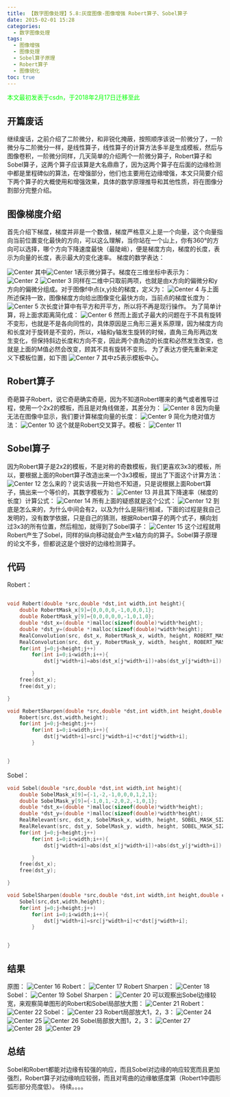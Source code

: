 ```yaml
---
title: 【数字图像处理】5.8:灰度图像-图像增强 Robert算子、Sobel算子
date: 2015-02-01 15:28
categories:
  - 数字图像处理
tags:
  - 图像增强
  - 图像处理
  - Sobel算子原理
  - Robert算子
  - 图像锐化
toc: true
---
```

<font color="00FF00">本文最初发表于csdn，于2018年2月17日迁移至此</font>
## 开篇废话
继续废话，之前介绍了二阶微分，和非锐化掩蔽，按照顺序该说一阶微分了，一阶微分与二阶微分一样，是线性算子，线性算子的计算方法多半是生成模板，然后与图像卷积，一阶微分同样，几天简单的介绍两个一阶微分算子，Robert算子和Sobel算子，这两个算子应该算是大名鼎鼎了，因为这两个算子在后面的边缘检测中都是里程碑似的算法，在增强部分，他们也主要用在边缘增强，本文只简要介绍下两个算子的大概使用和增强效果，具体的数学原理推导和其他性质，将在图像分割部分完整介绍。

## 图像梯度介绍
首先介绍下梯度，梯度并非是一个数值，梯度严格意义上是一个向量，这个向量指向当前位置变化最快的方向，可以这么理解，当你站在一个山上，你有360°的方向可以选择，哪个方向下降速度最快（最陡峭），便是梯度方向，梯度的长度，表示为向量的长度，表示最大的变化速率。
梯度的数学表达：

![Center][]
其中![Center 1][]表示微分算子。梯度在三维坐标中表示为：
![Center 2][]
![Center 3][]
同样在二维中只取前两项，也就是由x方向的偏微分和y方向的偏微分组成。对于图像f中点(x,y)处的梯度，定义为：
![Center 4][]
与上面所述保持一致，图像梯度方向给出图像变化最快方向，当前点的梯度长度为：
![Center 5][]
次长度计算中有平方和开平方，所以将不再是现行操作。
为了简单计算，将上面求距离简化成：
![Center 6][]
然而上面式子最大的问题在于不具有旋转不变形，也就是不是各向同性的，具体原因是三角形三遍关系原理，因为梯度方向和长度对于旋转是不变的，所以，x轴和y轴发生旋转的时候，直角三角形两边发生变化，但保持斜边长度和方向不变，因此两个直角边的长度和必然发生改变，也就是上面的M值必然会改变，顾其不具有旋转不变形。
为了表达方便先重新来定义下模板位置，如下图
![Center 7][]
其中z5表示模板中心。
## Robert算子
奇葩算子Robert，说它奇葩确实奇葩，因为不知道Robert哪来的勇气或者推导过程，使用一个2x2的模板，而且是对角线做差，其差分为：
![Center 8][]
因为向量无法在图像中显示，我们要计算梯度向量的长度：
![Center 9][]
简化为绝对值方法：
![Center 10][]
这个就是Robert交叉算子。模板：
![Center 11][]
## Sobel算子
因为Robert算子是2x2的模板，不是对称的奇数模板，我们更喜欢3x3的模板，所以，要根据上面的Robert算子改造出来一个3x3模板，提出了下面这个计算方法：
![Center 12][]
怎么来的？说实话我一开始也不知道，只是说根据上面Robert算子，搞出来一个等价的，其数字模板为：
![Center 13][]
并且其下降速率（梯度的长度）计算公式：
![Center 14][]
所有上面的疑惑就是这个公式：
![Center 12][]
到底是怎么来的，为什么中间会有2，以及为什么是隔行相减，下面的过程是我自己发明的，没有数学依据，只是自己的猜测，根据Robert算子的两个式子，横向划过3x3的所有位置，然后相加，就得到了Sobel算子：
![Center 15][]
这个过程就用Robert产生了Sobel，同样的纵向移动就会产生x轴方向的算子。Sobel算子原理的论文不多，但都说这是个很好的边缘检测算子。
## 代码
Robert：
```c++

void Robert(double *src,double *dst,int width,int height){
    double RobertMask_x[9]={0,0,0,0,-1,0,0,0,1};
    double RobertMask_y[9]={0,0,0,0,0,-1,0,1,0};
    double *dst_x=(double *)malloc(sizeof(double)*width*height);
    double *dst_y=(double *)malloc(sizeof(double)*width*height);
    RealConvolution(src, dst_x, RobertMask_x, width, height, ROBERT_MASK_SIZE,ROBERT_MASK_SIZE);
    RealConvolution(src, dst_y, RobertMask_y, width, height, ROBERT_MASK_SIZE,ROBERT_MASK_SIZE);
    for(int j=0;j<height;j++)
        for(int i=0;i<width;i++){
            dst[j*width+i]=abs(dst_x[j*width+i])+abs(dst_y[j*width+i]);

        }
    free(dst_x);
    free(dst_y);

}

void RobertSharpen(double *src,double *dst,int width,int height,double c){
    Robert(src,dst,width,height);
    for(int j=0;j<height;j++)
        for(int i=0;i<width;i++){
            dst[j*width+i]=src[j*width+i]+c*dst[j*width+i];
        }


}
```

Sobel：
```c++
void Sobel(double *src,double *dst,int width,int height){
    double SobelMask_x[9]={-1,-2,-1,0,0,0,1,2,1};
    double SobelMask_y[9]={-1,0,1,-2,0,2,-1,0,1};
    double *dst_x=(double *)malloc(sizeof(double)*width*height);
    double *dst_y=(double *)malloc(sizeof(double)*width*height);
    RealRelevant(src, dst_x, SobelMask_x, width, height, SOBEL_MASK_SIZE,SOBEL_MASK_SIZE);
    RealRelevant(src, dst_y, SobelMask_y, width, height, SOBEL_MASK_SIZE,SOBEL_MASK_SIZE);
    for(int j=0;j<height;j++)
        for(int i=0;i<width;i++){
            dst[j*width+i]=abs(dst_x[j*width+i])+abs(dst_y[j*width+i]);

        }
    free(dst_x);
    free(dst_y);

}

void SobelSharpen(double *src,double *dst,int width,int height,double c){
    Sobel(src,dst,width,height);
    for(int j=0;j<height;j++)
        for(int i=0;i<width;i++){
            dst[j*width+i]=src[j*width+i]+c*dst[j*width+i];
        }


}
```







## 结果
原图：
![Center 16][]
Robert：
![Center 17][]
Robert Sharpen：
![Center 18][]
Sobel：
![Center 19][]
Sobel Sharpen：
![Center 20][]
可以观察出Sobel边缘较宽，来观察简单图形的Robert和Sobel局部放大图：
![Center 21][]
Robert：
![Center 22][]
Sobel：
![Center 23][]
Robert局部放大1，2，3：
![Center 24][]
![Center 25][]
![Center 26][]
Sobel局部放大图1，2，3：
![Center 27][]
![Center 28][] 
![Center 29][]
## 总结
Sobel和Robert都能对边缘有较强的响应，而且Sobel对边缘的响应较宽而且更加强烈，Robert算子对边缘响应较弱，而且对弯曲的边缘敏感度第（Robert1中圆形弧形部分亮度低）。
待续。。。。









[Center]: DIP-5-8-灰度图像-图像增强-Robert算子-Sobel算子/20150201135930958.png
[Center 1]: DIP-5-8-灰度图像-图像增强-Robert算子-Sobel算子/20150201135941800.png
[Center 2]: DIP-5-8-灰度图像-图像增强-Robert算子-Sobel算子/20150201140106705.png
[Center 3]: DIP-5-8-灰度图像-图像增强-Robert算子-Sobel算子/20150201162712251.png
[Center 4]: DIP-5-8-灰度图像-图像增强-Robert算子-Sobel算子/20150201140430119.png
[Center 5]: DIP-5-8-灰度图像-图像增强-Robert算子-Sobel算子/20150201140559196.png
[Center 6]: DIP-5-8-灰度图像-图像增强-Robert算子-Sobel算子/20150201140729925.png
[Center 7]: DIP-5-8-灰度图像-图像增强-Robert算子-Sobel算子/20150201141335631.png
[Center 8]: DIP-5-8-灰度图像-图像增强-Robert算子-Sobel算子/20150201141611356.png
[Center 9]: DIP-5-8-灰度图像-图像增强-Robert算子-Sobel算子/20150201141719523.png
[Center 10]: DIP-5-8-灰度图像-图像增强-Robert算子-Sobel算子/20150201141740230.png
[Center 11]: DIP-5-8-灰度图像-图像增强-Robert算子-Sobel算子/20150201141912982.png
[Center 12]: DIP-5-8-灰度图像-图像增强-Robert算子-Sobel算子/20150201144450542.png
[Center 13]: DIP-5-8-灰度图像-图像增强-Robert算子-Sobel算子/20150201144622639.png
[Center 14]: DIP-5-8-灰度图像-图像增强-Robert算子-Sobel算子/20150201144724093.png
[Center 15]: DIP-5-8-灰度图像-图像增强-Robert算子-Sobel算子/20150201145019915.png
[Center 16]: DIP-5-8-灰度图像-图像增强-Robert算子-Sobel算子/20150201145426245.png
[Center 17]: DIP-5-8-灰度图像-图像增强-Robert算子-Sobel算子/20150201145637551.jpg
[Center 18]: DIP-5-8-灰度图像-图像增强-Robert算子-Sobel算子/20150201151230067.jpg
[Center 19]: DIP-5-8-灰度图像-图像增强-Robert算子-Sobel算子/20150201151321376.jpg
[Center 20]: DIP-5-8-灰度图像-图像增强-Robert算子-Sobel算子/20150201151359424.jpg
[Center 21]: DIP-5-8-灰度图像-图像增强-Robert算子-Sobel算子/20150201151834318.jpg
[Center 22]: DIP-5-8-灰度图像-图像增强-Robert算子-Sobel算子/20150201151905580.png
[Center 23]: DIP-5-8-灰度图像-图像增强-Robert算子-Sobel算子/20150201151918466.png
[Center 24]: DIP-5-8-灰度图像-图像增强-Robert算子-Sobel算子/20150201152055321.png
[Center 25]: DIP-5-8-灰度图像-图像增强-Robert算子-Sobel算子/20150201152111373.png
[Center 26]: DIP-5-8-灰度图像-图像增强-Robert算子-Sobel算子/20150201152117535.png
[Center 27]: DIP-5-8-灰度图像-图像增强-Robert算子-Sobel算子/20150201152218563.png
[Center 28]: DIP-5-8-灰度图像-图像增强-Robert算子-Sobel算子/20150201152225505.png
[Center 29]: DIP-5-8-灰度图像-图像增强-Robert算子-Sobel算子/20150201152216992.png
